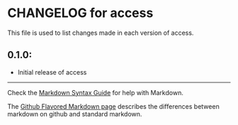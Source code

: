 # CHANGELOG for access

This file is used to list changes made in each version of access.

## 0.1.0:

* Initial release of access

- - -
Check the [Markdown Syntax Guide](http://daringfireball.net/projects/markdown/syntax) for help with Markdown.

The [Github Flavored Markdown page](http://github.github.com/github-flavored-markdown/) describes the differences between markdown on github and standard markdown.
